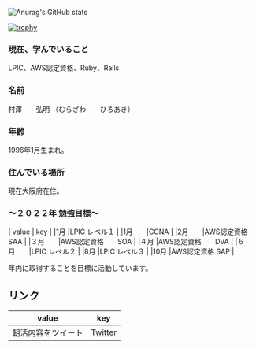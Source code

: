 
![Anurag's GitHub stats](https://github-readme-stats.vercel.app/api?username=murazawa&show_icons=true&theme=dark)  

[![trophy](https://github-profile-trophy.vercel.app/?username=murazawa&theme=onedark)](https://github.com/ryo-ma/github-profile-trophy)
### 現在、学んでいること
LPIC、AWS認定資格、Ruby、Rails


### 名前  
村澤　　弘明 （むらざわ　　ひろあき）
### 年齢  
1996年1月生まれ。  

### 住んでいる場所  
現在大阪府在住。

### 〜２０２２年 勉強目標〜
| value  |  key  |
|1月 |LPIC レベル１ |
|1月　　|CCNA |
|2月　　|AWS認定資格 SAA |
|３月　　|AWS認定資格　　SOA |
|４月 |AWS認定資格　　DVA |
|６月　　|LPIC レベル２ |
|8月 |LPIC レベル３ |
|10月 |AWS認定資格 SAP |

年内に取得することを目標に活動しています。

## リンク
| value  |  key  |
| ---- | ---- |
|  朝活内容をツイート  |[Twitter](https://twitter.com/arinko_blog)  |




<!--
**murazawa/murazawa** is a ✨ _special_ ✨ repository because its `README.md` (this file) appears on your GitHub profile.

Here are some ideas to get you started:

- 🔭 I’m currently working on ...
- 🌱 I’m currently learning ...
- 👯 I’m looking to collaborate on ...
- 🤔 I’m looking for help with ...
- 💬 Ask me about ...
- 📫 How to reach me: ...
- 😄 Pronouns: ...
- ⚡ Fun fact: ...
-->
